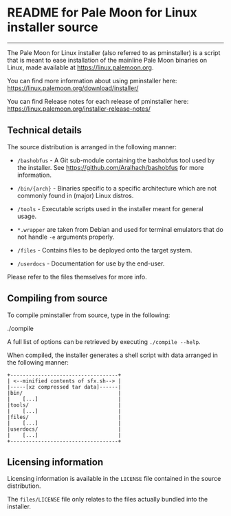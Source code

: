 # README for Pale Moon for Linux installer source

---

The Pale Moon for Linux installer (also referred to as pminstaller) is a script that is meant
to ease installation of the mainline Pale Moon binaries on Linux, made available at https://linux.palemoon.org.

You can find more information about using pminstaller here: https://linux.palemoon.org/download/installer/

You can find Release notes for each release of pminstaller here: https://linux.palemoon.org/installer-release-notes/

## Technical details

The source distribution is arranged in the following manner:

- `/bashobfus` - A Git sub-module containing the bashobfus tool used by the installer.
See https://github.com/Aralhach/bashobfus for more information.

- `/bin/{arch}` - Binaries specific to a specific architecture which are not
commonly found in (major) Linux distros.

- `/tools` - Executable scripts used in the installer meant for general usage.

- `*.wrapper` are taken from Debian and used for terminal emulators that do not
  handle `-e` arguments properly.

- `/files` - Contains files to be deployed onto the target system.

- `/userdocs` - Documentation for use by the end-user.

Please refer to the files themselves for more info.

## Compiling from source

To compile pminstaller from source, type in the following:

  ./compile

A full list of options can be retrieved by executing `./compile --help`.

When compiled, the installer generates a shell script with data arranged in the
following manner:

    +-----------------------------------+
    | <--minified contents of sfx.sh--> |
    |-----[xz compressed tar data]------|
    |bin/                               |
    |    [...]                          |
    |tools/                             |
    |    [...]                          |
    |files/                             |
    |    [...]                          |
    |userdocs/                          |
    |    [...]                          |
    +-----------------------------------+

## Licensing information

Licensing information is available in the `LICENSE` file contained in the source
distribution.

The `files/LICENSE` file only relates to the files actually bundled into the installer.
